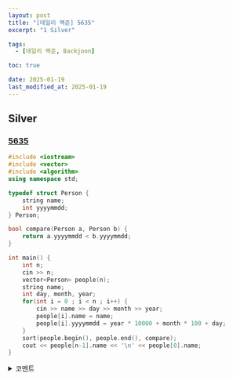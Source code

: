 ```yaml
---
layout: post
title: "[데일리 백준] 5635"
excerpt: "1 Silver"

tags:
  - [데일리 백준, Backjoon]

toc: true

date: 2025-01-19
last_modified_at: 2025-01-19
---
```

## Silver
### [5635][def]

```c++
#include <iostream>
#include <vector>
#include <algorithm>
using namespace std;

typedef struct Person {
    string name;
    int yyyymmdd;
} Person;

bool compare(Person a, Person b) {
    return a.yyyymmdd < b.yyyymmdd;
}

int main() {
    int n;
    cin >> n;
    vector<Person> people(n);
    string name;
    int day, month, year;
    for(int i = 0 ; i < n ; i++) {
        cin >> name >> day >> month >> year;
        people[i].name = name;
        people[i].yyyymmdd = year * 10000 + month * 100 + day;
    }
    sort(people.begin(), people.end(), compare);
    cout << people[n-1].name << '\n' << people[0].name;
}
```

<details>
<summary>코멘트</summary>
<div markdown="1">

- 문자열 날먹

</div>
</details>

[def]: https://www.acmicpc.net/problem/5635